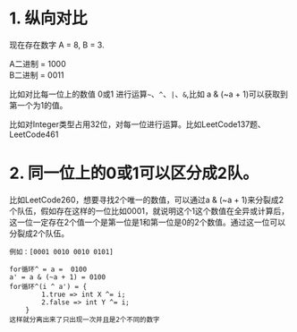 # 1. 纵向对比
现在存在数字 A = 8, B = 3.

A二进制 = 1000<br>
B二进制 = 0011

比如对比每一位上的数值 0或1 进行运算`~`、`^`、`|`、`&`,比如 a & (~a + 1)可以获取到第一个为1的值。

比如对Integer类型占用32位，对每一位进行运算。比如LeetCode137题、LeetCode461

# 2. 同一位上的0或1可以区分成2队。

比如LeetCode260，想要寻找2个唯一的数值，可以通过a & (~a + 1)来分裂成2个队伍，假如存在这样的一位比如0001，就说明这个1这个数值在全异或计算后，这一位一定存在2个值一个是第一位是1和第一位是0的2个数值。通过这一位可以分裂成2个队伍。

```
例如：[0001 0010 0010 0101]

for循环^ = a =  0100
a' = a & (~a + 1) = 0100
for循环^(i ^ a') = {
        1.true => int X ^= i;
        2.false => int Y ^= i;
    }
这样就分离出来了只出现一次并且是2个不同的数字
```
